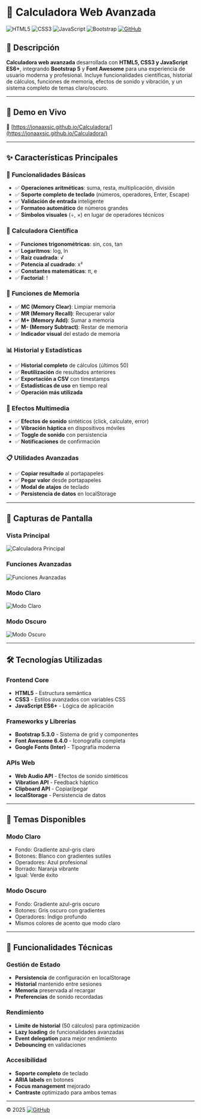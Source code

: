 # 🧮 Calculadora Web Avanzada

![HTML5](https://img.shields.io/badge/HTML5-E34F26?style=for-the-badge&logo=html5&logoColor=white)
![CSS3](https://img.shields.io/badge/CSS3-1572B6?style=for-the-badge&logo=css3&logoColor=white) 
![JavaScript](https://img.shields.io/badge/JavaScript-F7DF1E?style=for-the-badge&logo=javascript&logoColor=black) ![Bootstrap](https://img.shields.io/badge/Bootstrap-7952B3?style=for-the-badge&logo=bootstrap&logoColor=white) [![GitHub](https://img.shields.io/badge/GitHub-Jonaaxsic-121011?style=for-the-badge&logo=github&logoColor=white)](https://github.com/Jonaaxsic)

## 📌 Descripción

**Calculadora web avanzada** desarrollada con **HTML5, CSS3 y JavaScript ES6+**, integrando **Bootstrap 5** y **Font Awesome** para una experiencia de usuario moderna y profesional. Incluye funcionalidades científicas, historial de cálculos, funciones de memoria, efectos de sonido y vibración, y un sistema completo de temas claro/oscuro.

---

## 🚀 Demo en Vivo

🔗 [https://jonaaxsic.github.io/Calculadora/](https://jonaaxsic.github.io/Calculadora/)

---

## ✨ Características Principales

### 🧮 **Funcionalidades Básicas**

- ✅ **Operaciones aritméticas**: suma, resta, multiplicación, división
- ✅ **Soporte completo de teclado** (números, operadores, Enter, Escape)
- ✅ **Validación de entrada** inteligente
- ✅ **Formateo automático** de números grandes
- ✅ **Símbolos visuales** (÷, ×) en lugar de operadores técnicos

### 🔬 **Calculadora Científica**

- ✅ **Funciones trigonométricas**: sin, cos, tan
- ✅ **Logaritmos**: log, ln
- ✅ **Raíz cuadrada**: √
- ✅ **Potencia al cuadrado**: x²
- ✅ **Constantes matemáticas**: π, e
- ✅ **Factorial**: !

### 🧠 **Funciones de Memoria**

- ✅ **MC (Memory Clear)**: Limpiar memoria
- ✅ **MR (Memory Recall)**: Recuperar valor
- ✅ **M+ (Memory Add)**: Sumar a memoria
- ✅ **M- (Memory Subtract)**: Restar de memoria
- ✅ **Indicador visual** del estado de memoria

### 📊 **Historial y Estadísticas**

- ✅ **Historial completo** de cálculos (últimos 50)
- ✅ **Reutilización** de resultados anteriores
- ✅ **Exportación a CSV** con timestamps
- ✅ **Estadísticas de uso** en tiempo real
- ✅ **Operación más utilizada**

### 🎵 **Efectos Multimedia**

- ✅ **Efectos de sonido** sintéticos (click, calculate, error)
- ✅ **Vibración háptica** en dispositivos móviles
- ✅ **Toggle de sonido** con persistencia
- ✅ **Notificaciones** de confirmación

### 📋 **Utilidades Avanzadas**

- ✅ **Copiar resultado** al portapapeles
- ✅ **Pegar valor** desde portapapeles
- ✅ **Modal de atajos** de teclado
- ✅ **Persistencia de datos** en localStorage

---

## 🎯 Capturas de Pantalla

### Vista Principal

![Calculadora Principal](img/interfaz.png)

### Funciones Avanzadas

![Funciones Avanzadas](img/FuncionesAvanzadas.jpeg)

### Modo Claro

![Modo Claro](img/modoClaro.png)

### Modo Oscuro

![Modo Oscuro](img/interfaz.png)

---

## 🛠️ Tecnologías Utilizadas

### **Frontend Core**

- **HTML5** - Estructura semántica
- **CSS3** - Estilos avanzados con variables CSS
- **JavaScript ES6+** - Lógica de aplicación

### **Frameworks y Librerías**

- **Bootstrap 5.3.0** - Sistema de grid y componentes
- **Font Awesome 6.4.0** - Iconografía completa
- **Google Fonts (Inter)** - Tipografía moderna

### **APIs Web**

- **Web Audio API** - Efectos de sonido sintéticos
- **Vibration API** - Feedback háptico
- **Clipboard API** - Copiar/pegar
- **localStorage** - Persistencia de datos

---

## 🎨 Temas Disponibles

### **Modo Claro**

- Fondo: Gradiente azul-gris claro
- Botones: Blanco con gradientes sutiles
- Operadores: Azul profesional
- Borrado: Naranja vibrante
- Igual: Verde éxito

### **Modo Oscuro**

- Fondo: Gradiente azul-gris oscuro
- Botones: Gris oscuro con gradientes
- Operadores: Índigo profundo
- Mismos colores de acento que modo claro

---

## 🔧 Funcionalidades Técnicas

### **Gestión de Estado**

- **Persistencia** de configuración en localStorage
- **Historial** mantenido entre sesiones
- **Memoria** preservada al recargar
- **Preferencias** de sonido recordadas

### **Rendimiento**

- **Límite de historial** (50 cálculos) para optimización
- **Lazy loading** de funcionalidades avanzadas
- **Event delegation** para mejor rendimiento
- **Debouncing** en validaciones

### **Accesibilidad**

- **Soporte completo** de teclado
- **ARIA labels** en botones
- **Focus management** mejorado
- **Contraste** optimizado para ambos temas

---

© 2025 
[![GitHub](https://img.shields.io/badge/GitHub-Jonaaxsic-121011?style=for-the-badge&logo=github&logoColor=white)](https://github.com/Jonaaxsic)
